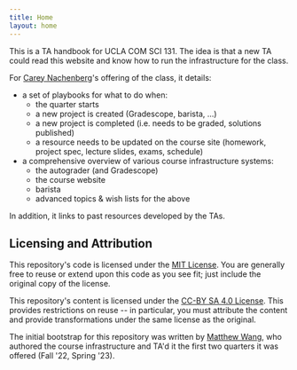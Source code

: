 ```yaml
---
title: Home
layout: home
---
```


This is a TA handbook for UCLA COM SCI 131. The idea is that a new TA could read this website and know how to run the infrastructure for the class.

For [Carey Nachenberg](http://careynachenberg.weebly.com/)'s offering of the class, it details:

- a set of playbooks for what to do when:
  - the quarter starts
  - a new project is created (Gradescope, barista, ...)
  - a new project is completed (i.e. needs to be graded, solutions published)
  - a resource needs to be updated on the course site (homework, project spec, lecture slides, exams, schedule)
- a comprehensive overview of various course infrastructure systems:
  - the autograder (and Gradescope)
  - the course website
  - barista
  - advanced topics & wish lists for the above

In addition, it links to past resources developed by the TAs.

## Licensing and Attribution

This repository's code is licensed under the [MIT License]. You are generally free to reuse or extend upon this code as you see fit; just include the original copy of the license.

This repository's content is licensed under the [CC-BY SA 4.0 License]. This provides restrictions on reuse -- in particular, you must attribute the content and provide transformations under the same license as the original.

The initial bootstrap for this repository was written by [Matthew Wang](https://matthewwang.me/), who authored the course infrastructure and TA'd it the first two quarters it was offered (Fall '22, Spring '23).

[MIT License]: https://en.wikipedia.org/wiki/MIT_License
[CC-BY SA 4.0 License]: https://creativecommons.org/licenses/by-sa/4.0/
